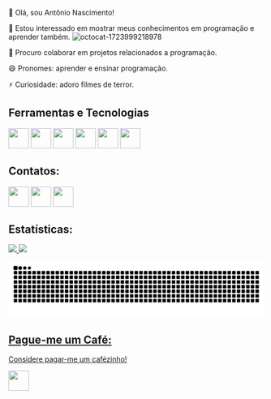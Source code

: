 👋 Olá, sou Antônio Nascimento!

👀 Estou interessado em mostrar meus conhecimentos em programação e aprender também. ![octocat-1723999218978](https://github.com/user-attachments/assets/114d2965-2c5e-4146-843a-ad87801aa72d)

💞️ Procuro colaborar em projetos relacionados a programação.

😄 Pronomes: aprender e ensinar programação.

⚡ Curiosidade: adoro filmes de terror.

 ## Ferramentas e Tecnologias 

<img loading="lazy" src="https://simpleicons.org/icons/html5.svg" width="40" height="40"/> <img loading="lazy" src="https://simpleicons.org/icons/css3.svg" width="40" height="40"/> <img loading="lazy" src="https://simpleicons.org/icons/javascript.svg" width="40" height="40"/> <img loading="lazy" src="https://simpleicons.org/icons/python.svg" width="40" height="40"/> <img loading="lazy" src="https://simpleicons.org/icons/sqlite.svg" width="40" height="40"/> <img loading="lazy" src="https://simpleicons.org/icons/typescript.svg" width="40" height="40"/>

## Contatos: 

<a href="https://www.youtube.com/channel/UCvUtyzVxB5LcIPccivbS0pQ" target="_blank"><img loading="lazy" src="https://simpleicons.org/icons/youtube.svg" width="40" height="40"></a> <a href = "mailto:antonioninjaa75@gmail.com"><img loading="lazy" src="https://simpleicons.org/icons/gmail.svg" width="40" height="40"></a> <a href="https://programartudo.blogspot.com" target="_blank"><img loading="lazy" src="https://simpleicons.org/icons/blogger.svg" width="40" height="40"></a>

## Estatísticas:

<div>
<a href="https://github.com/Ninja1375">
<img loading="lazy" height="180em" src="https://github-readme-stats.vercel.app/api/top-langs/?username=Ninja1375&layout=compact&langs_count=7&theme=dracula"/>
<img loading="lazy" height="180em" src="https://github-readme-stats.vercel.app/api?username=Ninja1375&show_icons=true&theme=dracula&include_all_commits=true&count_private=true"/></div>


![Snake animation](https://github.com/ninja1375/ninja1375/blob/output/github-contribution-grid-snake.svg)

## Pague-me um Café:
Considere pagar-me um cafézinho!

<a href="https://buymeacoffee.com/antonio13" target="_blank"><img loading="lazy" src="https://simpleicons.org/icons/buymeacoffee.svg" width="40" height="40"></a>
